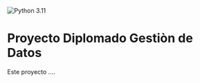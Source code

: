 ![Python 3.11](https://img.shields.io/badge/Python-3.11-blue)

# Proyecto Diplomado Gestiòn de Datos


Este proyecto ....
